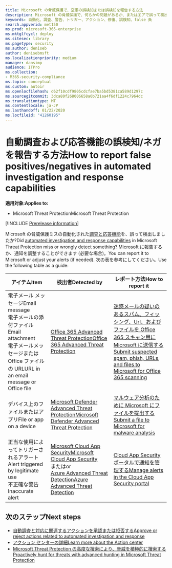 ```yaml
---
title: Microsoft の脅威保護で、空軍の誤検知または誤検知を報告する方法
description: Microsoft の脅威保護で、何らかの問題があるか、またはエアで誤って検出されましたか? 分析のために誤検知または誤検知を Microsoft に送信する方法について説明します。
keywords: 自動化、調査、警告、トリガー、アクション、修復、誤検知、false 負
search.appverid: met150
ms.prod: microsoft-365-enterprise
ms.mktglfcycl: deploy
ms.sitesec: library
ms.pagetype: security
ms.author: deniseb
author: denisebmsft
ms.localizationpriority: medium
manager: dansimp
audience: ITPro
ms.collection:
- M365-security-compliance
ms.topic: conceptual
ms.custom: autoir
ms.openlocfilehash: d62f10cdf9805cdcfae7ba5bd5381ca589d1297c
ms.sourcegitcommit: 3dca80f268006658a0b721aa4f6df1224c7964dc
ms.translationtype: MT
ms.contentlocale: ja-JP
ms.lasthandoff: 01/22/2020
ms.locfileid: "41260195"
---
```

# <a name="how-to-report-false-positivesnegatives-in-automated-investigation-and-response-capabilities"></a><span data-ttu-id="e50b8-105">自動調査および応答機能の誤検知/ネガを報告する方法</span><span class="sxs-lookup"><span data-stu-id="e50b8-105">How to report false positives/negatives in automated investigation and response capabilities</span></span>

<span data-ttu-id="e50b8-106">**適用対象:**</span><span class="sxs-lookup"><span data-stu-id="e50b8-106">**Applies to:**</span></span>
- <span data-ttu-id="e50b8-107">Microsoft Threat Protection</span><span class="sxs-lookup"><span data-stu-id="e50b8-107">Microsoft Threat Protection</span></span>

[!INCLUDE [Prerelease information](../includes/prerelease.md)]

<span data-ttu-id="e50b8-108">Microsoft の脅威保護ミスの自動化された[調査と応答機能](mtp-autoir.md)を、誤って検出しましたか?</span><span class="sxs-lookup"><span data-stu-id="e50b8-108">Did [automated investigation and response capabilities](mtp-autoir.md) in Microsoft Threat Protection miss or wrongly detect something?</span></span> <span data-ttu-id="e50b8-109">Microsoft に報告するか、通知を調整することができます (必要な場合)。</span><span class="sxs-lookup"><span data-stu-id="e50b8-109">You can report it to Microsoft or adjust your alerts (if needed).</span></span> <span data-ttu-id="e50b8-110">次の表を参考にしてください。</span><span class="sxs-lookup"><span data-stu-id="e50b8-110">Use the following table as a guide:</span></span> 


|<span data-ttu-id="e50b8-111">アイテム</span><span class="sxs-lookup"><span data-stu-id="e50b8-111">Item</span></span>  |<span data-ttu-id="e50b8-112">検出者</span><span class="sxs-lookup"><span data-stu-id="e50b8-112">Detected by</span></span>  |<span data-ttu-id="e50b8-113">レポート方法</span><span class="sxs-lookup"><span data-stu-id="e50b8-113">How to report it</span></span>  |
|---------|---------|---------|
|<span data-ttu-id="e50b8-114">電子メール メッセージ</span><span class="sxs-lookup"><span data-stu-id="e50b8-114">Email message</span></span> <br/><span data-ttu-id="e50b8-115">電子メールの添付ファイル</span><span class="sxs-lookup"><span data-stu-id="e50b8-115">Email attachment</span></span> <br/><span data-ttu-id="e50b8-116">電子メールメッセージまたは Office ファイルの URL</span><span class="sxs-lookup"><span data-stu-id="e50b8-116">URL in an email message or Office file</span></span>      |[<span data-ttu-id="e50b8-117">Office 365 Advanced Threat Protection</span><span class="sxs-lookup"><span data-stu-id="e50b8-117">Office 365 Advanced Threat Protection</span></span>](https://docs.microsoft.com/microsoft-365/security/office-365-security/office-365-atp)        |[<span data-ttu-id="e50b8-118">迷惑メールの疑いのあるスパム、フィッシング、Url、およびファイルを Office 365 スキャン用に Microsoft に送信する</span><span class="sxs-lookup"><span data-stu-id="e50b8-118">Submit suspected spam, phish, URLs, and files to Microsoft for Office 365 scanning</span></span>](https://docs.microsoft.com/microsoft-365/security/office-365-security/admin-submission)         |
|<span data-ttu-id="e50b8-119">デバイス上のファイルまたはアプリ</span><span class="sxs-lookup"><span data-stu-id="e50b8-119">File or app on a device</span></span>    |[<span data-ttu-id="e50b8-120">Microsoft Defender Advanced Threat Protection</span><span class="sxs-lookup"><span data-stu-id="e50b8-120">Microsoft Defender Advanced Threat Protection</span></span>](https://docs.microsoft.com/windows/security/threat-protection)         |[<span data-ttu-id="e50b8-121">マルウェア分析のために Microsoft にファイルを提出する</span><span class="sxs-lookup"><span data-stu-id="e50b8-121">Submit a file to Microsoft for malware analysis</span></span>](https://www.microsoft.com/wdsi/filesubmission)         |
|<span data-ttu-id="e50b8-122">正当な使用によってトリガーされるアラート</span><span class="sxs-lookup"><span data-stu-id="e50b8-122">Alert triggered by legitimate use</span></span> <br/><span data-ttu-id="e50b8-123">不正確な警告</span><span class="sxs-lookup"><span data-stu-id="e50b8-123">Inaccurate alert</span></span>    |[<span data-ttu-id="e50b8-124">Microsoft Cloud App Security</span><span class="sxs-lookup"><span data-stu-id="e50b8-124">Microsoft Cloud App Security</span></span>](https://docs.microsoft.com/cloud-app-security)<br/> <span data-ttu-id="e50b8-125">または</span><span class="sxs-lookup"><span data-stu-id="e50b8-125">or</span></span> <br/>[<span data-ttu-id="e50b8-126">Azure Advanced Threat Detection</span><span class="sxs-lookup"><span data-stu-id="e50b8-126">Azure Advanced Threat Detection</span></span>](https://docs.microsoft.com/azure/security/fundamentals/threat-detection)         |[<span data-ttu-id="e50b8-127">Cloud App Security ポータルで通知を管理する</span><span class="sxs-lookup"><span data-stu-id="e50b8-127">Manage alerts in the Cloud App Security portal</span></span>](https://docs.microsoft.com/cloud-app-security/managing-alerts)         |


## <a name="next-steps"></a><span data-ttu-id="e50b8-128">次のステップ</span><span class="sxs-lookup"><span data-stu-id="e50b8-128">Next steps</span></span>

- [<span data-ttu-id="e50b8-129">自動調査と対応に関連するアクションを承認または拒否する</span><span class="sxs-lookup"><span data-stu-id="e50b8-129">Approve or reject actions related to automated investigation and response</span></span>](mtp-autoir-actions.md)
- [<span data-ttu-id="e50b8-130">アクション センターの詳細</span><span class="sxs-lookup"><span data-stu-id="e50b8-130">Learn more about the Action center</span></span>](mtp-action-center.md)
- [<span data-ttu-id="e50b8-131">Microsoft Threat Protection の高度な捜索により、脅威を積極的に捜索する</span><span class="sxs-lookup"><span data-stu-id="e50b8-131">Proactively hunt for threats with advanced hunting in Microsoft Threat Protection</span></span>](advanced-hunting-overview.md)
